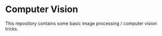 # Computer Vision 

This repository contains some basic image processing / computer vision tricks.


